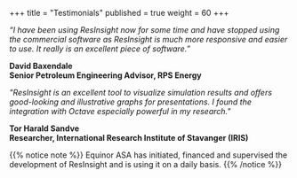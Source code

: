+++
title = "Testimonials"
published = true
weight = 60
+++

*“I have been using ResInsight now for some time and have stopped using the commercial software as ResInsight is much more responsive and easier to use. It really is an excellent piece of software.”*

**David Baxendale<br>
Senior Petroleum Engineering Advisor, RPS Energy**

*"ResInsight is an excellent tool to visualize simulation results and offers good-looking and illustrative graphs for presentations. I found the integration with Octave especially powerful in my research."*

**Tor Harald Sandve<br>
Researcher, International Research Institute of Stavanger (IRIS)**

{{% notice note %}}
Equinor ASA has initiated, financed and supervised the development of ResInsight and is using it on a daily basis. 
{{% /notice %}}

